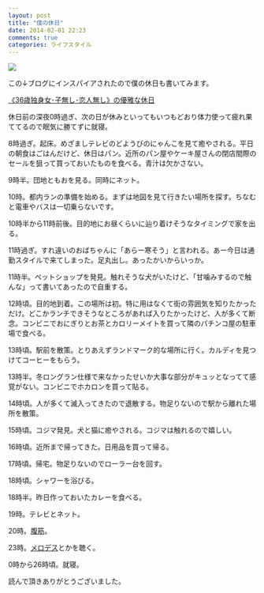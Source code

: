 ```yaml
---
layout: post
title: "僕の休日"
date: 2014-02-01 22:23
comments: true
categories: ライフスタイル
---
```


![](/images/2014-02-01/densya.jpg)

この↓ブログにインスパイアされたので僕の休日も書いてみます。

[《36歳独身女･子無し･恋人無し》の優雅な休日](http://nomenzura.net/entry/2014/01/31/195344)

休日前の深夜0時過ぎ、次の日が休みといってもいつもどおり体力使って疲れ果ててるので眠気に勝てずに就寝。

8時過ぎ。起床。めざましテレビのどようびのにゃんこを見て癒やされる。平日の朝食はごはんだけど、休日はパン。近所のパン屋やケーキ屋さんの閉店間際のセールを狙って買っておいたものを食べる。青汁は欠かさない。

9時半。団地ともおを見る。同時にネット。

10時。都内ランの準備を始める。まずは地図を見て行きたい場所を探す。ちなむと電車やバスは一切乗らないです。

10時半から11時前後。目的地にお昼くらいに辿り着けそうなタイミングで家を出る。

11時過ぎ。すれ違いのおばちゃんに「あらー寒そう」と言われる。あー今日は通勤スタイルで来てしまった。足丸出し。あったかいからいっか。

11時半。ペットショップを発見。触れそうな犬がいたけど、「甘噛みするので触んな」って書いてあったので自重する。

12時頃。目的地到着。この場所は初。特に用はなくて街の雰囲気を知りたかっただけ。どこかランチできそうなところがあれば入りたかったけど、人が多くて断念。コンビニでおにぎりとお茶とカロリーメイトを買って隣のパチンコ屋の駐車場で食べる。

13時頃。駅前を散策。とりあえずランドマーク的な場所に行く。カルディを見つけてコーヒーをもらう。

13時半。冬ロングラン仕様で来なかったせいか大事な部分がキュッとなってて感覚がない。コンビニでホカロンを買って貼る。

14時頃。人が多くて滅入ってきたので退散する。物足りないので駅から離れた場所を散策。

15時頃。コジマ発見。犬と猫に癒やされる。コジマは触れるので嬉しい。

16時頃。近所まで帰ってきた。日用品を買って帰る。

17時頃。帰宅。物足りないのでローラー台を回す。

18時頃。シャワーを浴びる。

18時半。昨日作っておいたカレーを食べる。

19時。テレビとネット。

20時。[腹筋](http://www.youtube.com/watch?v=vkKCVCZe474)。

23時。[メロデス](http://www.youtube.com/watch?v=1QUs6L6RTF8)とかを聴く。

0時から26時頃。就寝。

読んで頂きありがとうございました。
